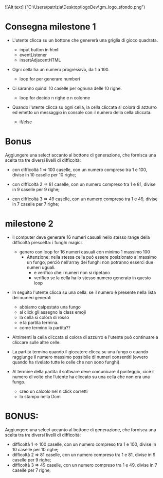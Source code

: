![Alt text] ("C:\Users\patrizia\Desktop\logoDev\gm_logo_sfondo.png")

# Consegna milestone 1
- L'utente clicca su un bottone che genererà una griglia di gioco quadrata.
    - input button in html 
    - eventListener 
    - insertAdjacentHTML

- Ogni cella ha un numero progressivo, da 1 a 100.
    - loop for per generare numberi 

- Ci saranno quindi 10 caselle per ognuna delle 10 righe.
    - loop for decido n righe e n colonne 

- Quando l'utente clicca su ogni cella, la cella cliccata si colora di azzurro ed emetto un messaggio in console con il numero della cella cliccata.
    - if/else 




# Bonus
Aggiungere una select accanto al bottone di generazione, che fornisca una scelta tra tre diversi livelli di difficoltà:

- con difficoltà 1 => 100 caselle, con un numero compreso tra 1 e 100, divise in 10 caselle per 10 righe;

- con difficoltà 2 => 81 caselle, con un numero compreso tra 1 e 81, divise in 9 caselle per 9 righe;

- con difficoltà 3 => 49 caselle, con un numero compreso tra 1 e 49, divise in 7 caselle per 7 righe;


# milestone 2

- Il computer deve generare 16 numeri casuali nello stesso range della difficoltà prescelta: i funghi magici.
     
     - genero con loop for 16 numeri casuali con minimo 1 massimo 100
        - Attenzione: nella stessa cella può essere posizionato al massimo un fungo, perciò nell’array dei funghi non potranno esserci due numeri uguali.
            - e verifico che i numeri non si ripetano 
            - verifico se la cella ha lo stesso numero generato in questo loop  
             
- In seguito l'utente clicca su una cella: se il numero è presente nella lista dei numeri generati
   - abbiamo calpestato una fungo 
   - al click gli assegno la class emoji
   - la cella si colora di rosso 
   - e la partita termina.
    - come termino la partita??


- Altrimenti la cella cliccata si colora di azzurro e l'utente può continuare a cliccare sulle altre celle.


- La partita termina quando il giocatore clicca su una fungo o quando raggiunge il numero massimo possibile di numeri consentiti (ovvero quando ha rivelato tutte le celle che non sono funghi).


- Al termine della partita il software deve comunicare il punteggio, cioè il numero di volte che l’utente ha cliccato su una cella che non era una fungo.
    - creo un calcolo nel n click corretti
    - lo stampo nella Dom 



# BONUS:
Aggiungere una select accanto al bottone di generazione, che fornisca una scelta tra tre diversi livelli di difficoltà:
- difficoltà 1 ⇒ 100 caselle, con un numero compreso tra 1 e 100, divise in 10 caselle per 10 righe;
- difficoltà 2 ⇒ 81 caselle, con un numero compreso tra 1 e 81, divise in 9 caselle per 9 righe;
- difficoltà 3 ⇒ 49 caselle, con un numero compreso tra 1 e 49, divise in 7 caselle per 7 righe;
